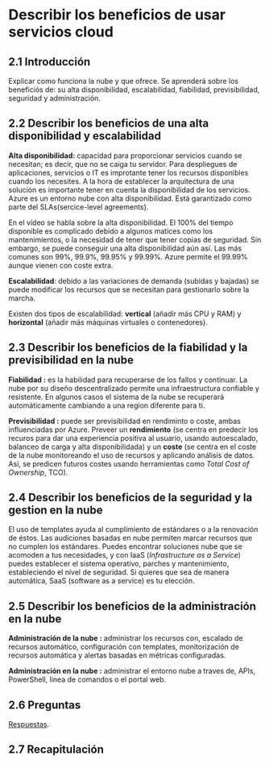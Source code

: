 # Describir los beneficios de usar servicios cloud

## 2.1 Introducción 

Explicar como funciona la nube y que ofrece. Se aprenderá sobre los beneficiós de: su alta disponibilidad,  escalabilidad, fiabilidad, previsibilidad, seguridad y administración.

## 2.2 Describir los beneficios de una alta disponibilidad y escalabilidad

**Alta disponibilidad:** capacidad para proporcionar servicios cuando se necesitan; es decir, que no se caiga tu servidor. Para despliegues de aplicaciones, servicios o IT es improtante tener los recursos disponibles cuando los necesites. A la hora de establecer la arquitectura de una solución es importante tener en cuenta la disponibilidad de los servicios. Azure es un entorno nube con alta disponibilidad. Está garantizado como parte del SLAs(sercice-level agreements).


En el vídeo se habla sobre la alta disponibilidad. El 100% del tiempo disponible es complicado debido a algunos matices como los mantenimientos, o la necesidad de tener que tener copias de seguridad. Sin embargo, se puede conseguir una alta disponibilidad aún así. Las más comunes son 99%, 99.9%, 99.95% y 99.99%. Azure permite el 99.99% aunque vienen con coste extra.

**Escalabilidad**: debido a las variaciones de demanda (subidas y bajadas) se puede modificar los recursos que se necesitan para gestionarlo sobre la marcha.

Existen dos tipos de escalabilidad: **vertical** (añadir más CPU y RAM) y **horizontal** (añadir más máquinas virtuales o contenedores).

## 2.3 Describir los beneficios de la fiabilidad y la previsibilidad en la nube

**Fiabilidad :** es la habilidad para recuperarse de los fallos y continuar. La nube por su diseño descentralizado permite una infraestructura confiable y resistente. En algunos casos el sistema de la nube se recuperará automáticamente cambiando a una region diferente para ti.

**Previsibilidad :** puede ser previsibilidad en rendiminto o coste, ambas influenciadas por Azure. Preveer un **rendimiento** (se centra en predecir los recuros para dar una experiencia positiva al usuario, usando autoescalado, balanceo de carga y alta disponibilidada) y un **coste** (se centra en el coste de la nube monitoreando el uso de recursos y aplicando análisis de datos. Así, se predicen futuros costes usando herramientas como _Total Cost of Ownership_, TCO).

## 2.4 Describir los beneficios de la seguridad y la gestion en la nube

El uso de templates ayuda al cumplimiento de estándares o a la renovación de éstos. Las audiciones basadas en nube permiten marcar recursos que no cumplen los estándares. Puedes encontrar soluciones nube que se acomoden a tus necesidades, y con IaaS (_Infrastructure as a Service_) puedes establecer el sistema operativo, parches y mantenimiento, estableciendo el nivel de seguridad. Si quieres que sea de manera automática, SaaS (software as a service) es tu elección.

## 2.5 Describir los beneficios de la administración en la nube

**Administración de la nube :** administrar los recursos con, escalado de recursos automático, configuración con templates, monitorización de recursos automática y alertas basadas en métricas configuradas.

**Administración en la nube :** administrar el entorno nube a traves de, APIs, PowerShell, linea de comandos o el portal web.

## 2.6 Preguntas

[Respuestas](Recopilacion%20preguntas%20Azure.md).

## 2.7 Recapitulación